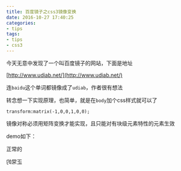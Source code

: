 ```yaml
---
title: 百度镜子之css3镜像变换
date: 2016-10-27 17:40:25
categories:
- tips
tags: 
- tips
- css3
---
```


今天无意中发现了一个叫百度镜子的网站，下面是地址

[http://www.udiab.net/](http://www.udiab.net/)  

连`baidu`这个单词都镜像成了`udiab`，作者很有想法  

转念想一下实现原理，也简单，就是在`body`加个css样式就可以了 
```
transform:matrix(-1,0,0,1,0,0);
```
镜像对称必须用矩阵变换才能实现，且只能对有块级元素特性的元素生效

demo如下：  

<span>正常的</span>
	
<span style="transform:matrix(-1,0,0,1,0,0);display: inline-block;">正常的</span>
